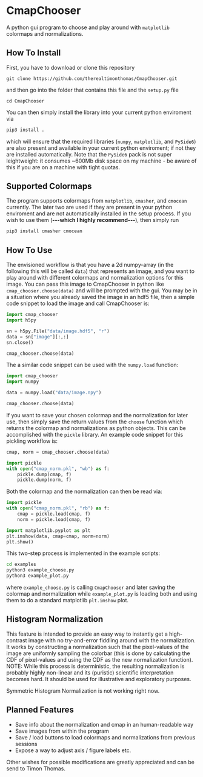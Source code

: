 # CmapChooser
A python gui program to choose and play around with `matplotlib` colormaps and normalizations. 


## How To Install
First, you have to download or clone this repository 
```
git clone https://github.com/therealtimonthomas/CmapChooser.git
```
and then go into the folder that contains this file and the `setup.py` file
```
cd CmapChooser
```
You can then simply install the library into your current python enviroment via

```bash
pip3 install .
```

which will ensure that the required libraries (`numpy`, `matplotlib`, and `PySide6`) are also present and available in your current python enviroment; if not they are installed automatically. Note that the `PySide6` pack is not super leightweight: it consumes ~600Mb disk space on my machine - be aware of this if you are on a machine with tight quotas.

## Supported Colormaps

The program  supports colormaps from `matplotlib`, `cmasher`, and `cmocean` currently. The later two are used if they are present in your python enviroment and are not automatically installed in the setup process. If you wish to use them (**---which I highly recommend---**), then simply run
```bash
pip3 install cmasher cmocean
```

## How To Use

The envisioned workflow is that you have a 2d numpy-array (in the following this will be called `data`) that represents an image, and you want to play around with different colormaps and normalization options for this image. You can pass this image to CmapChooser in python like `cmap_chooser.choose(data)` and will be prompted with the gui. You may be in a situation where you already saved the image in an hdf5 file, then a simple code snippet to load the image and call CmapChooser is:

```python
import cmap_chooser
import h5py

sn = h5py.File("data/image.hdf5", "r")
data = sn["image"][:,:]
sn.close()

cmap_chooser.choose(data)
```

The a similar code snippet can be used with the `numpy.load` function:

```python
import cmap_chooser
import numpy

data = numpy.load("data/image.npy")

cmap_chooser.choose(data)
```


If you want to save your chosen colormap and the normalization for later use, then simply save the return values from the `choose` function which returns the colormap and normalizations as python objects. This can be accomplished with the `pickle` library. An example code snippet for this pickling workflow is:

```python
cmap, norm = cmap_chooser.choose(data)

import pickle
with open("cmap_norm.pkl", "wb") as f:
    pickle.dump(cmap, f)
    pickle.dump(norm, f)
```

Both the colormap and the normalization can then be read via:

```python
import pickle
with open("cmap_norm.pkl", "rb") as f:
    cmap = pickle.load(cmap, f)
    norm = pickle.load(cmap, f)

import matplotlib.pyplot as plt
plt.imshow(data, cmap=cmap, norm=norm)
plt.show()
```

This two-step process is implemented in the example scripts:

```bash
cd examples
python3 example_choose.py
python3 example_plot.py
```
where `example_choose.py` is calling `CmapChooser` and later saving the colormap and normalization while `example_plot.py` is loading both and using them to do a standard matplotlib `plt.imshow` plot.


## Histogram Normalization

This feature is intended to provide an easy way to instantly get a high-contrast image with no try-and-error fiddling around with the normalization. It works by constructing a normalization such that the pixel-values of the image are uniformly sampling the colorbar (this is done by calculating the CDF of pixel-values and using the CDF as the new normalization function). NOTE: While this process is deterministic, the resulting normalization is probably highly non-linear and its (puristic) scientific interpretation becomes hard. It should be used for illustrative and exploratory purposes.

Symmetric Histogram Normalization is not working right now.

## Planned Features
- Save info about the normalization and cmap in an human-readable way
- Save images from within the program
- Save / load buttons to load colormaps and normalizations from previous sessions
- Expose a way to adjust axis / figure labels etc.

Other wishes for possible modifications are greatly appreciated and can be send to Timon Thomas. 